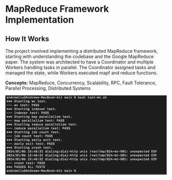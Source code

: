 # MapReduce Framework Implementation

## How It Works
The project involved implementing a distributed MapReduce framework, starting with understanding the codebase and the Google MapReduce paper. The system was architected to have a Coordinator and multiple Workers handling tasks in parallel. The Coordinator assigned tasks and managed the state, while Workers executed mapf and reduce functions.

**Concepts:** MapReduce, Concurrency, Scalability, RPC, Fault Tolerance, Parallel Processing, Distributed Systems

![Test Results](src/mr/lab1_passed.png)
